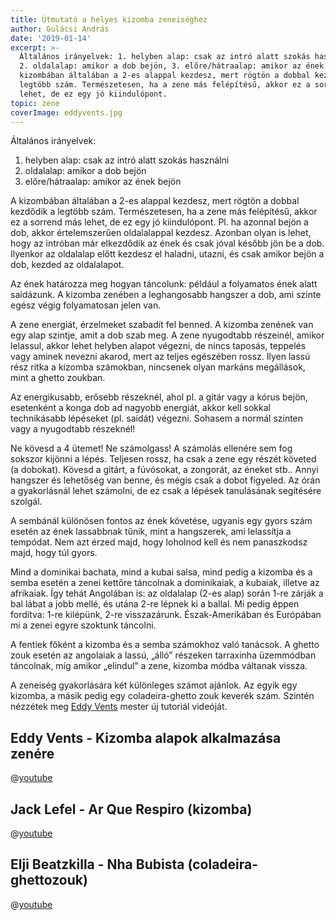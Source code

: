 ```yaml
---
title: Útmutató a helyes kizomba zeneiséghez
author: Gulácsi András
date: '2019-01-14'
excerpt: >-
  Általános irányelvek: 1. helyben alap: csak az intró alatt szokás használni,
  2. oldalalap: amikor a dob bejön, 3. előre/hátraalap: amikor az ének bejön. A
  kizombában általában a 2-es alappal kezdesz, mert rögtön a dobbal kezdődik a
  legtöbb szám. Természetesen, ha a zene más felépítésű, akkor ez a sorrend más
  lehet, de ez egy jó kiindulópont.
topic: zene
coverImage: eddyvents.jpg
---
```

Általános irányelvek:
1. helyben alap: csak az intró alatt szokás használni
2. oldalalap: amikor a dob bejön
3. előre/hátraalap: amikor az ének bejön

A kizombában általában a 2-es alappal kezdesz, mert rögtön a dobbal kezdődik a legtöbb szám. Természetesen, ha a zene más felépítésű, akkor ez a sorrend más lehet, de ez egy jó kiindulópont. Pl. ha azonnal bejön a dob, akkor értelemszerűen oldalalappal kezdesz. Azonban olyan is lehet, hogy az intróban már elkezdődik az ének és csak jóval később jön be a dob. Ilyenkor az oldalalap előtt kezdesz el haladni, utazni, és csak amikor bejön a dob, kezded az oldalalapot.

Az ének határozza meg hogyan táncolunk: például a folyamatos ének alatt saídázunk.
A kizomba zenében a leghangosabb hangszer a dob, ami szinte egész végig folyamatosan jelen van.

A zene energiát, érzelmeket szabadít fel benned. A kizomba zenének van egy alap szintje, amit a dob szab meg. A zene nyugodtabb részeinél, amikor lelassul, akkor lehet helyben alapot végezni, de nincs taposás, teppelés vagy aminek nevezni akarod, mert az teljes egészében rossz. Ilyen lassú rész ritka a kizomba számokban, nincsenek olyan markáns megállások, mint a ghetto zoukban.

Az energikusabb, erősebb részeknél, ahol pl. a gitár vagy a kórus bejön, esetenként a konga dob ad nagyobb energiát, akkor kell sokkal technikásabb lépéseket (pl. saídát) végezni. Sohasem a normál szinten vagy a nyugodtabb részeknél!

Ne kövesd a 4 ütemet! Ne számolgass! A számolás ellenére sem fog sokszor kijönni a lépés. Teljesen rossz, ha csak a zene egy részét követed (a dobokat). Kövesd a gitárt, a fúvósokat, a zongorát, az éneket stb.. Annyi hangszer és lehetőség van benne, és mégis csak a dobot figyeled. Az órán a gyakorlásnál lehet számolni, de ez csak a lépések tanulásának segítésére szolgál.

A sembánál különösen fontos az ének követése, ugyanis egy gyors szám esetén az ének lassabbnak tűnik, mint a hangszerek, ami lelassítja a tempódat. Nem azt érzed majd, hogy loholnod kell és nem panaszkodsz majd, hogy túl gyors.

Mind a dominikai bachata, mind a kubai salsa, mind pedig a kizomba és a semba esetén a zenei kettőre táncolnak a dominikaiak, a kubaiak, illetve az afrikaiak. Így tehát Angolában is: az oldalalap (2-es alap) során 1-re zárják a bal lábat a jobb mellé, és utána 2-re lépnek ki a ballal. Mi pedig éppen fordítva: 1-re kilépünk, 2-re visszazárunk. Észak-Amerikában és Európában mi a zenei egyre szoktunk táncolni.

A fentiek főként a kizomba és a semba számokhoz való tanácsok. A ghetto zouk esetén az angolaiak a lassú, „álló” részeken tarraxinha üzemmódban táncolnak, míg amikor „elindul” a zene, kizomba módba váltanak vissza.

A zeneiség gyakorlására két különleges számot ajánlok. Az egyik egy kizomba, a másik pedig egy coladeira-ghetto zouk keverék szám. Szintén nézzétek meg [Eddy Vents](https://www.facebook.com/eddy.vents/) mester új tutoriál videóját.

## Eddy Vents - Kizomba alapok alkalmazása zenére
@[youtube](9I9sv1yAHTc)

## Jack Lefel - Ar Que Respiro (kizomba) 
@[youtube](VIGUYRRHBxA)

## Elji Beatzkilla - Nha Bubista (coladeira-ghettozouk)
@[youtube](USOWVQTer1M)


